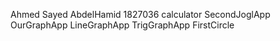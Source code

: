 Ahmed Sayed AbdelHamid
1827036
calculator
SecondJoglApp
OurGraphApp
LineGraphApp
TrigGraphApp
FirstCircle
